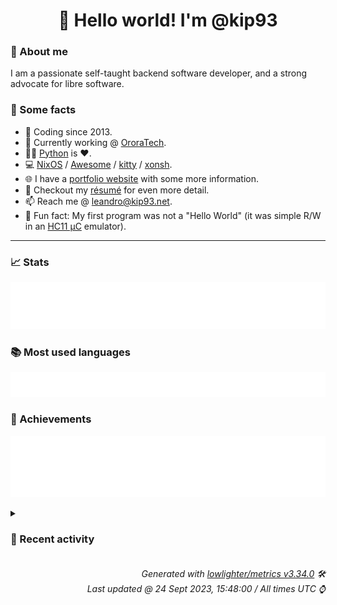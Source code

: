 <!-- README template, populated using this action:
     https://github.com/kip93/kip93/blob/main/.github/workflows/readme.yml. -->

<h1 align="center">👋 Hello world! I'm @kip93</h1> <!-- LOGIN => username -->

### 👤 About me

I am a passionate self-taught backend software developer, and a strong advocate for libre software.


### 💬 Some facts

* 📅 Coding since 2013.
* 💼 Currently working @ [OroraTech](https://ororatech.com/).
* 👨‍💻 [Python](https://github.com/search?q=user%3Akip93&l=python) is ❤️. <!-- LOGIN => username -->
* 💻 [NixOS](https://github.com/NixOS/) /
     [Awesome](https://github.com/awesomeWM/) /
     [kitty](https://github.com/kovidgoyal/kitty/) /
     [xonsh](https://github.com/xonsh/).
* 🌐 I have a [portfolio website](https://kip93.net/) with some more information.
* 📝 Checkout my [résumé](https://kip93.net/resume/) for even more detail.
* 📫 Reach me @ [leandro@kip93.net](mailto:leandro@kip93.net).
* 🎲 Fun fact: My first program was not a "Hello World" (it was simple R/W in an [HC11 µC](https://en.wikipedia.org/wiki/68HC11) emulator).


-----------------------------------------------------------------------------------------------------------------------


### 📈 Stats

![](./stats.svg)


### 📚 Most used languages <!-- by percentage, in decreasing order -->

![](./languages.svg)


### 🏅 Achievements

![](./achievements.svg)


<details> <!-- Last activity -->
<!-- Almost verbatim copy of https://github.com/lowlighter/metrics/blob/latest/source/templates/markdown/partials/activity.ejs, but restructured to be foldable. -->
<summary><h3>📰 Recent activity</h3></summary>

* ➡️ Pushed 6 commits in [kip93/nixplusplus](https://github.com/kip93/nixplusplus) on branch `main`
  * [#d180c6f](https://github.com/kip93/nixplusplus/commit/d180c6f) Filter &#34;default&#34; packages for hydra
  * [#872d54f](https://github.com/kip93/nixplusplus/commit/872d54f) Also set build system
  * [#96b1287](https://github.com/kip93/nixplusplus/commit/96b1287) Fix test
  * [#7c786b4](https://github.com/kip93/nixplusplus/commit/7c786b4) Properly remove armv6l-linux build systems
  * [#46a2f56](https://github.com/kip93/nixplusplus/commit/46a2f56) Add description
  * [#c717d37](https://github.com/kip93/nixplusplus/commit/c717d37) Add some flakehub inputs
  * *On 24 Sept 2023, 14:01:51*
* #️⃣ Opened [#12 Handle home-manager versions like nixpkgs?](https://github.com/DeterminateSystems/flakehub-mirror/issues/12) in [DeterminateSystems/flakehub-mirror](https://github.com/DeterminateSystems/flakehub-mirror)
  * *On 24 Sept 2023, 12:55:23*
* ➡️ Pushed 1 commit in [kip93/nixplusplus](https://github.com/kip93/nixplusplus) on branch `main`
  * [#4b549bd](https://github.com/kip93/nixplusplus/commit/4b549bd) Fix inherited schemas
  * *On 24 Sept 2023, 11:57:51*
* ➡️ Pushed 1 commit in [kip93/nixplusplus](https://github.com/kip93/nixplusplus) on branch `main`
  * [#5b35d15](https://github.com/kip93/nixplusplus/commit/5b35d15) Revert &#34;Filter flake registry to only contain real flakes&#34;

This reverts commit 4543e15bf09ec9365327ee0d32a55478cf66590e.
  * *On 24 Sept 2023, 11:55:24*
</details>


<h6 align="right"><em>
    Generated with <a href="https://github.com/lowlighter/metrics/tree/latest/">lowlighter/metrics v3.34.0</a> 🛠️<br> <!-- VERSION => MAJOR.minor.patch -->
    Last updated @ 24 Sept 2023, 15:48:00 / All times UTC ⌚ <!-- meta.generated => DD/MM/YYYY, hh:mm -->
</em></h6>
